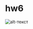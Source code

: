 # hw6

![alt-текст](https://pp.userapi.com/c844216/v844216516/1d3cc/rGihY0ewLOc.jpg "Необязательный титул")
